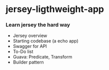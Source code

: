 jersey-ligthweight-app
======================

### Learn jersey the hard way
* Jersey overview
* Starting codebase (a echo app)
* Swagger for API
* To-Do list
* Guava: Predicate, Transform
* Builder pattern
